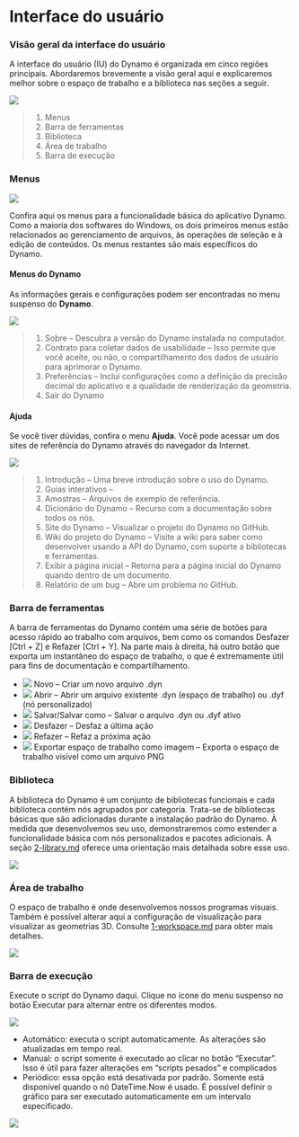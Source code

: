 # Interface do usuário

### Visão geral da interface do usuário

A interface do usuário (IU) do Dynamo é organizada em cinco regiões principais. Abordaremos brevemente a visão geral aqui e explicaremos melhor sobre o espaço de trabalho e a biblioteca nas seções a seguir.

![](images/userinterface-ui.jpg)

> 1. Menus
> 2. Barra de ferramentas
> 3. Biblioteca
> 4. Área de trabalho
> 5. Barra de execução

### Menus

![](../.gitbook/assets/userinterface-menu\(1\).jpg)

Confira aqui os menus para a funcionalidade básica do aplicativo Dynamo. Como a maioria dos softwares do Windows, os dois primeiros menus estão relacionados ao gerenciamento de arquivos, às operações de seleção e à edição de conteúdos. Os menus restantes são mais específicos do Dynamo.

#### Menus do Dynamo

As informações gerais e configurações podem ser encontradas no menu suspenso do **Dynamo**.

![](images/userinterface-dynamomenu.jpg)

> 1. Sobre – Descubra a versão do Dynamo instalada no computador.
> 2. Contrato para coletar dados de usabilidade – Isso permite que você aceite, ou não, o compartilhamento dos dados de usuário para aprimorar o Dynamo.
> 3. Preferências – Inclui configurações como a definição da precisão decimal do aplicativo e a qualidade de renderização da geometria.
> 4. Sair do Dynamo

#### Ajuda

Se você tiver dúvidas, confira o menu **Ajuda**. Você pode acessar um dos sites de referência do Dynamo através do navegador da Internet.

![](images/userinterface-helpmenu.jpg)

> 1. Introdução – Uma breve introdução sobre o uso do Dynamo.
> 2. Guias interativos –
> 3. Amostras – Arquivos de exemplo de referência.
> 4. Dicionário do Dynamo – Recurso com a documentação sobre todos os nós.
> 5. Site do Dynamo – Visualizar o projeto do Dynamo no GitHub.
> 6. Wiki do projeto do Dynamo – Visite a wiki para saber como desenvolver usando a API do Dynamo, com suporte a bibliotecas e ferramentas.
> 7. Exibir a página inicial – Retorna para a página inicial do Dynamo quando dentro de um documento.
> 8. Relatório de um bug – Abre um problema no GitHub.

### Barra de ferramentas

A barra de ferramentas do Dynamo contém uma série de botões para acesso rápido ao trabalho com arquivos, bem como os comandos Desfazer [Ctrl + Z] e Refazer [Ctrl + Y]. Na parte mais à direita, há outro botão que exporta um instantâneo do espaço de trabalho, o que é extremamente útil para fins de documentação e compartilhamento.

* ![](images/userinterface-newfile.jpg) Novo – Criar um novo arquivo .dyn
* ![](<images/userinterface-open(1) (1).jpg>) Abrir – Abrir um arquivo existente .dyn (espaço de trabalho) ou .dyf (nó personalizado)
* ![](images/userinterface-save.jpg) Salvar/Salvar como – Salvar o arquivo .dyn ou .dyf ativo
* ![](images/userinterface-undo.jpg) Desfazer – Desfaz a última ação
* ![](images/userinterface-redo.jpg) Refazer – Refaz a próxima ação
* ![](images/userinterface-screenshot.jpg) Exportar espaço de trabalho como imagem – Exporta o espaço de trabalho visível como um arquivo PNG

### Biblioteca

A biblioteca do Dynamo é um conjunto de bibliotecas funcionais e cada biblioteca contém nós agrupados por categoria. Trata-se de bibliotecas básicas que são adicionadas durante a instalação padrão do Dynamo. À medida que desenvolvemos seu uso, demonstraremos como estender a funcionalidade básica com nós personalizados e pacotes adicionais. A seção [2-library.md](2-library.md "mention") oferece uma orientação mais detalhada sobre esse uso.

![](images/userinterface-library.jpg)

### Área de trabalho

O espaço de trabalho é onde desenvolvemos nossos programas visuais. Também é possível alterar aqui a configuração de visualização para visualizar as geometrias 3D. Consulte [1-workspace.md](1-workspace.md "mention") para obter mais detalhes.

![](images/userinterface-workspace.gif)

### Barra de execução

Execute o script do Dynamo daqui. Clique no ícone do menu suspenso no botão Executar para alternar entre os diferentes modos.

![](images/userinterface-executionbar.gif)

* Automático: executa o script automaticamente. As alterações são atualizadas em tempo real.
* Manual: o script somente é executado ao clicar no botão “Executar”. Isso é útil para fazer alterações em “scripts pesados” e complicados
* Periódico: essa opção está desativada por padrão. Somente está disponível quando o nó DateTime.Now é usado. É possível definir o gráfico para ser executado automaticamente em um intervalo especificado.

![](images/userinterface-executionbarDateTimenode.jpg)

